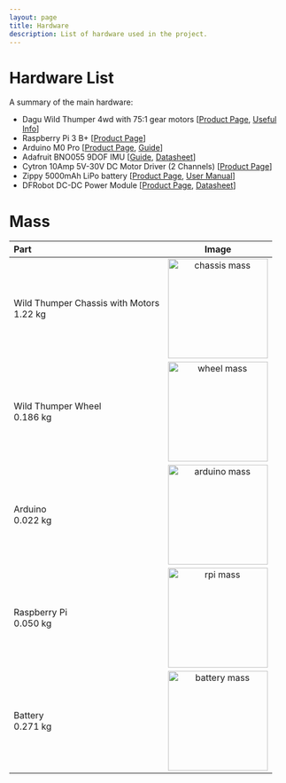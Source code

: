 ```yaml
---
layout: page
title: Hardware
description: List of hardware used in the project.
---
```

# Hardware List
A summary of the main hardware:
* Dagu Wild Thumper 4wd with 75:1 gear motors [[Product Page](http://www.dagurobot.com/Robot_Chassis/iphone), [Useful Info](https://www.pololu.com/product/1567/pictures)]
* Raspberry Pi 3 B+ [[Product Page](https://www.raspberrypi.org/products/raspberry-pi-3-model-b-plus/)]
* Arduino M0 Pro [[Product Page](https://www.arduino.cc/en/Main/ArduinoBoardM0PRO), [Guide](https://www.arduino.cc/en/Guide/ArduinoM0Pro)]
* Adafruit BNO055 9DOF IMU [[Guide](https://learn.adafruit.com/adafruit-bno055-absolute-orientation-sensor), [Datasheet](https://www.bosch-sensortec.com/media/boschsensortec/downloads/datasheets/bst-bno055-ds000.pdf)]
* Cytron 10Amp 5V-30V DC Motor Driver (2 Channels) [[Product Page](https://www.cytron.io/p-10amp-5v-30v-dc-motor-driver-2-channels)]
* Zippy 5000mAh LiPo battery [[Product Page](https://hobbyking.com/en_us/zippy-5000mah-2s1p-30c-hardcase-pack.html), [User Manual](https://docs.google.com/document/d/1ol8nICCTTw5dAHHE_hju08cCVH2GN5_Y3cGC6B4Gbas/edit)]
* DFRobot DC-DC Power Module [[Product Page](https://www.dfrobot.com/product-752.html), [Datasheet](http://image.dfrobot.com/image/data/DFR0205/GS2678%20datasheet.pdf)]

# Mass

Part          |  Image
:-------------------------|:-------------------------:
Wild Thumper Chassis with Motors<br>1.22 kg |  <img src="{{ site.baseurl }}/assets/notes_mass_chassis.jpg" alt="chassis mass" width="auto" height="180">
Wild Thumper Wheel<br>0.186 kg | <img src="{{ site.baseurl }}/assets/notes_mass_wheel.jpg" alt="wheel mass" width="auto" height="180">
Arduino<br>0.022 kg |  <img src="{{ site.baseurl }}/assets/notes_mass_arduino.jpg" alt="arduino mass" width="auto" height="180">
Raspberry Pi<br>0.050 kg | <img src="{{ site.baseurl }}/assets/notes_mass_rpi.jpg" alt="rpi mass" width="auto" height="180">
Battery<br>0.271 kg |  <img src="{{ site.baseurl }}/assets/notes_mass_battery.jpg" alt="battery mass" width="auto" height="180">
